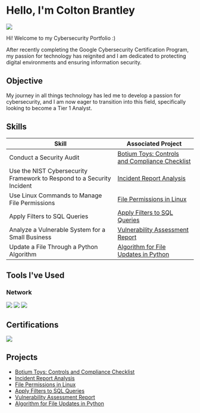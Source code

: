 # Hello, I'm Colton Brantley
<a href="https://www.linkedin.com/in/coltonb02/"><img src="https://img.shields.io/badge/-LinkedIn-0072b1?&style=for-the-badge&logo=linkedin&logoColor=white" /></a>

Hi! Welcome to my Cybersecurity Portfolio :) 

After recently completing the Google Cybersecurity Certification Program, my passion for technology has reignited and I am dedicated to protecting digital environments and ensuring information security.

## Objective

My journey in all things technology has led me to develop a passion for cybersecurity, and I am now eager to transition into this field, specifically looking to become a Tier 1 Analyst.

## Skills

| Skill                                         | Associated Project         |
|-----------------------------------------------|----------------------------|
| Conduct a Security Audit          | <a href="https://google.com">Botium Toys: Controls and Compliance Checklist </a>|
| Use the NIST Cybersecurity Framework to Respond to a Security Incident | <a href="https://google.com">Incident Report Analysis</a>|
| Use Linux Commands to Manage File Permissions         | <a href="https://google.com">File Permissions in Linux</a>|
| Apply Filters to SQL Queries      | <a href="https://google.com">Apply Filters to SQL Queries</a>|
| Analyze a Vulnerable System for a Small Business                  | <a href="https://google.com">Vulnerability Assessment Report</a>|
| Update a File Through a Python Algorithm | <a href="https://google.com">Algorithm for File Updates in Python</a>|

## Tools I've Used

### Network
<div>
    <img src="https://img.shields.io/badge/-Linux-FCC624?&style=for-the-badge&logo=Linux&logoColor=black" />
    <img src="https://img.shields.io/badge/-SQL-4479A1?&style=for-the-badge&logo=MySQL&logoColor=white" />
    <img src="https://img.shields.io/badge/-Python-3776AB?&style=for-the-badge&logo=Python&logoColor=white" />
</div>

## Certifications
<div>
<img src="https://img.shields.io/badge/-Google%20Cybersecurity%20Certification-4285F4?&style=for-the-badge&logo=Google&logoColor=white" />

</div>

## Projects
- <a href="https://google.com">Botium Toys: Controls and Compliance Checklist </a>
- <a href="https://google.com">Incident Report Analysis</a>
- <a href="https://google.com">File Permissions in Linux</a>
- <a href="https://google.com">Apply Filters to SQL Queries</a>
- <a href="https://google.com">Vulnerability Assessment Report</a>
- <a href="https://google.com">Algorithm for File Updates in Python</a>
